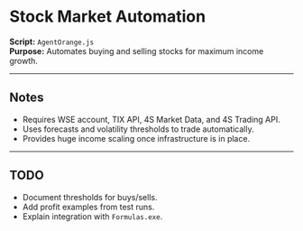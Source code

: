 # Stock Market Automation

**Script:** `AgentOrange.js`  
**Purpose:** Automates buying and selling stocks for maximum income growth.  

---

## Notes
- Requires WSE account, TIX API, 4S Market Data, and 4S Trading API.  
- Uses forecasts and volatility thresholds to trade automatically.  
- Provides huge income scaling once infrastructure is in place.  

---

## TODO
- Document thresholds for buys/sells.  
- Add profit examples from test runs.  
- Explain integration with `Formulas.exe`.  
